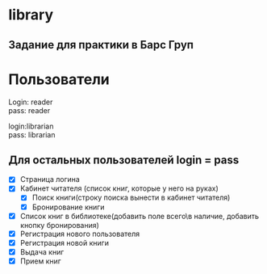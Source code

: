 # library
Задание для практики в Барс Груп
--------
# Пользователи  
Login: reader  
pass: reader  
  
login:librarian  
pass: librarian  
  
Для остальных пользователей login = pass
--------
- [x] Страница логина  
- [x] Кабинет читателя (список книг, которые у него на руках)  
    - [x] Поиск книги(строку поиска вынести в кабинет читателя)  
	- [x] Бронирование книги  
- [x] Список книг в библиотеке(добавить поле всего\в наличие, добавить кнопку бронирования)  
- [x] Регистрация нового пользователя  
- [x] Регистрация новой книги  
- [x] Выдача книг   
- [x] Прием книг
